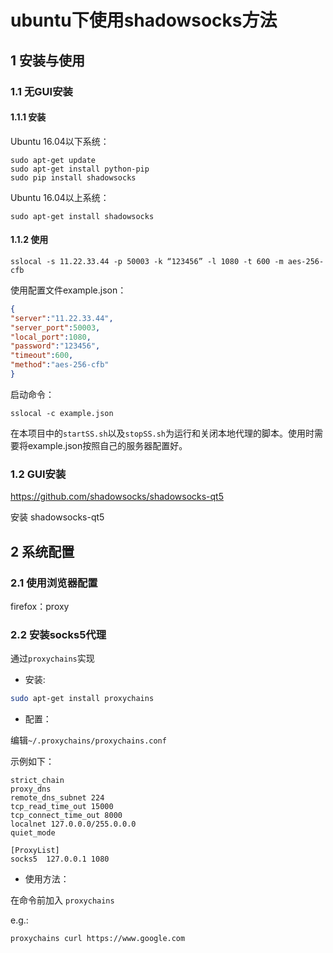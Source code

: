 # ubuntu下使用shadowsocks方法
## 1 安装与使用

### 1.1 无GUI安装

#### 1.1.1 安装

Ubuntu 16.04以下系统：

```shell
sudo apt-get update  
sudo apt-get install python-pip    
sudo pip install shadowsocks   
```

Ubuntu 16.04以上系统：

```shell
sudo apt-get install shadowsocks
```

#### 1.1.2 使用

```shell
sslocal -s 11.22.33.44 -p 50003 -k “123456” -l 1080 -t 600 -m aes-256-cfb
```

使用配置文件example.json：

```json
{
"server":"11.22.33.44",
"server_port":50003,
"local_port":1080,
"password":"123456",
"timeout":600,
"method":"aes-256-cfb"
}
```

启动命令：

```shell
sslocal -c example.json
```

在本项目中的`startSS.sh`以及`stopSS.sh`为运行和关闭本地代理的脚本。使用时需要将example.json按照自己的服务器配置好。

### 1.2 GUI安装

<https://github.com/shadowsocks/shadowsocks-qt5>

安装 shadowsocks-qt5



## 2 系统配置

### 2.1 使用浏览器配置

firefox：proxy

### 2.2 安装socks5代理

通过`proxychains`实现

* 安装:

```bash
sudo apt-get install proxychains
```

* 配置：

编辑`~/.proxychains/proxychains.conf`

示例如下：

```
strict_chain
proxy_dns 
remote_dns_subnet 224
tcp_read_time_out 15000
tcp_connect_time_out 8000
localnet 127.0.0.0/255.0.0.0
quiet_mode

[ProxyList]
socks5  127.0.0.1 1080
```

* 使用方法：

在命令前加入 `proxychains`

e.g.:

```shell
proxychains curl https://www.google.com
```


